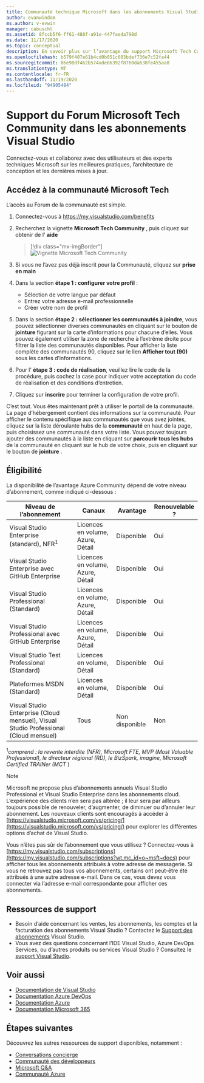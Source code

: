 ```yaml
---
title: Communauté technique Microsoft dans les abonnements Visual Studio | Microsoft Docs
author: evanwindom
ms.author: v-evwin
manager: cabuschl
ms.assetid: 8fccb5f6-ff61-488f-a91e-447faeda798d
ms.date: 11/17/2020
ms.topic: conceptual
description: En savoir plus sur l’avantage du support Microsoft Tech Community Forum inclus dans les abonnements Visual Studio sélectionnés.
ms.openlocfilehash: b579f407e61b4cd0b051c603bdef736e7c52fa44
ms.sourcegitcommit: 86e98df462b574ade66392f8760da638fe455aa0
ms.translationtype: MT
ms.contentlocale: fr-FR
ms.lasthandoff: 11/19/2020
ms.locfileid: "94905484"
---
```

# <a name="microsoft-tech-community-forum-support-in-visual-studio-subscriptions"></a>Support du Forum Microsoft Tech Community dans les abonnements Visual Studio
Connectez-vous et collaborez avec des utilisateurs et des experts techniques Microsoft sur les meilleures pratiques, l’architecture de conception et les dernières mises à jour.


## <a name="access-the-microsoft-tech-community"></a>Accédez à la communauté Microsoft Tech 
L’accès au Forum de la communauté est simple.  

1. Connectez-vous à <https://my.visualstudio.com/benefits>
0. Recherchez la vignette **Microsoft Tech Community** , puis cliquez sur obtenir de l' **aide**

    > [!div class="mx-imgBorder"]
    > ![Vignette Microsoft Tech Community](_img/vs-tech-community/vs-tech-community-tile.png "Cliquez sur « obtenir de l’aide » sur la vignette Microsoft Tech Community")

0. Si vous ne l’avez pas déjà inscrit pour la Communauté, cliquez sur **prise en main**
0. Dans la section **étape 1 : configurer votre profil** :
   - Sélection de votre langue par défaut
   - Entrez votre adresse e-mail professionnelle
   - Créer votre nom de profil 
0. Dans la section **étape 2 : sélectionner les communautés à joindre**, vous pouvez sélectionner diverses communautés en cliquant sur le bouton de **jointure** figurant sur la carte d’informations pour chacune d’elles.  Vous pouvez également utiliser la zone de recherche à l’extrême droite pour filtrer la liste des communautés disponibles.  Pour afficher la liste complète des communautés 90, cliquez sur le lien **Afficher tout (90)** sous les cartes d’informations. 
0. Pour l' **étape 3 : code de réalisation**, veuillez lire le code de la procédure, puis cochez la case pour indiquer votre acceptation du code de réalisation et des conditions d’entretien.
0. Cliquez sur **inscrire** pour terminer la configuration de votre profil.

C’est tout.  Vous êtes maintenant prêt à utiliser le portail de la communauté.  La page d’hébergement contient des informations sur la communauté.  Pour afficher le contenu spécifique aux communautés que vous avez jointes, cliquez sur la liste déroulante hubs de la **communauté** en haut de la page, puis choisissez une communauté dans votre liste.  Vous pouvez toujours ajouter des communautés à la liste en cliquant sur **parcourir tous les hubs** de la communauté en cliquant sur le hub de votre choix, puis en cliquant sur le bouton de **jointure** . 

## <a name="eligibility"></a>Éligibilité
La disponibilité de l’avantage Azure Community dépend de votre niveau d’abonnement, comme indiqué ci-dessous :

|                                          Niveau de l’abonnement                                           |     Canaux      |    Avantage    | Renouvelable ? |
|-------------------------------------------------------------------------------------------------------|-------------------|---------------|------------|
|                           Visual Studio Enterprise (standard), NFR<sup>1</sup>                            | Licences en volume, Azure, Détail |   Disponible    |    Oui     |
|                           Visual Studio Enterprise avec GitHub Enterprise                           | Licences en volume, Azure, Détail |   Disponible    |    Oui     |
|                          Visual Studio Professional (Standard)                          | Licences en volume, Azure, Détail |   Disponible    |    Oui     |
|                          Visual Studio Professional avec GitHub Enterprise                          | Licences en volume, Azure, Détail |   Disponible    |    Oui     |
|                              Visual Studio Test Professional (Standard)                               |    Licences en volume, Détail     |   Disponible    |    Oui     |
|                                       Plateformes MSDN (Standard)                                       |    Licences en volume, Détail     |   Disponible    |    Oui     |
| Visual Studio Enterprise (Cloud mensuel), Visual Studio Professional (Cloud mensuel)|        Tous        | Non disponible |     Non     |

<sup>1</sup>*comprend : la revente interdite (NFR), Microsoft FTE, MVP (Most Valuable Professional), le directeur régional (RD), le BizSpark, imagine, Microsoft Certified TRAINer (MCT* )  

> [!NOTE]
> Microsoft ne propose plus d’abonnements annuels Visual Studio Professional et Visual Studio Enterprise dans les abonnements cloud. L’expérience des clients n’en sera pas altérée ; il leur sera par ailleurs toujours possible de renouveler, d’augmenter, de diminuer ou d’annuler leur abonnement. Les nouveaux clients sont encouragés à accéder à [https://visualstudio.microsoft.com/vs/pricing/](https://visualstudio.microsoft.com/vs/pricing/) pour explorer les différentes options d’achat de Visual Studio.

Vous n’êtes pas sûr de l’abonnement que vous utilisez ?  Connectez-vous à [https://my.visualstudio.com/subscriptions](https://my.visualstudio.com/subscriptions?wt.mc_id=o~msft~docs) pour afficher tous les abonnements attribués à votre adresse de messagerie. Si vous ne retrouvez pas tous vos abonnements, certains ont peut-être été attribués à une autre adresse e-mail.  Dans ce cas, vous devez vous connecter via l’adresse e-mail correspondante pour afficher ces abonnements.

## <a name="support-resources"></a>Ressources de support
- Besoin d’aide concernant les ventes, les abonnements, les comptes et la facturation des abonnements Visual Studio ?  Contactez le [Support des abonnements](https://visualstudio.microsoft.com/subscriptions/support/) Visual Studio.
- Vous avez des questions concernant l’IDE Visual Studio, Azure DevOps Services, ou d’autres produits ou services Visual Studio ?  Consultez le [support Visual Studio](https://visualstudio.microsoft.com/support/).

## <a name="see-also"></a>Voir aussi
- [Documentation de Visual Studio](/visualstudio/)
- [Documentation Azure DevOps](/azure/devops/)
- [Documentation Azure](/azure/)
- [Documentation Microsoft 365](/microsoft-365/)

## <a name="next-steps"></a>Étapes suivantes
Découvrez les autres ressources de support disponibles, notamment :
- [Conversations concierge](vs-concierge-chat.md)
- [Communauté des développeurs](vs-developer-community.md)
- [Microsoft Q&A](vs-microsoft-qa.md)
- [Communauté Azure](vs-azure-community.md)